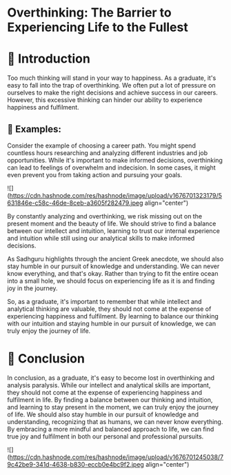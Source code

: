 # Overthinking: The Barrier to Experiencing Life to the Fullest

# 📍 Introduction

Too much thinking will stand in your way to happiness. As a graduate, it's easy to fall into the trap of overthinking. We often put a lot of pressure on ourselves to make the right decisions and achieve success in our careers. However, this excessive thinking can hinder our ability to experience happiness and fulfilment.

## 🔹 Examples:

Consider the example of choosing a career path. You might spend countless hours researching and analyzing different industries and job opportunities. While it's important to make informed decisions, overthinking can lead to feelings of overwhelm and indecision. In some cases, it might even prevent you from taking action and pursuing your goals.

![](https://cdn.hashnode.com/res/hashnode/image/upload/v1676701323179/5631846e-c58c-46de-8ceb-a3605f282479.jpeg align="center")

By constantly analyzing and overthinking, we risk missing out on the present moment and the beauty of life. We should strive to find a balance between our intellect and intuition, learning to trust our internal experience and intuition while still using our analytical skills to make informed decisions.

As Sadhguru highlights through the ancient Greek anecdote, we should also stay humble in our pursuit of knowledge and understanding. We can never know everything, and that's okay. Rather than trying to fit the entire ocean into a small hole, we should focus on experiencing life as it is and finding joy in the journey.

So, as a graduate, it's important to remember that while intellect and analytical thinking are valuable, they should not come at the expense of experiencing happiness and fulfilment. By learning to balance our thinking with our intuition and staying humble in our pursuit of knowledge, we can truly enjoy the journey of life.

# 📍 Conclusion

In conclusion, as a graduate, it's easy to become lost in overthinking and analysis paralysis. While our intellect and analytical skills are important, they should not come at the expense of experiencing happiness and fulfilment in life. By finding a balance between our thinking and intuition, and learning to stay present in the moment, we can truly enjoy the journey of life. We should also stay humble in our pursuit of knowledge and understanding, recognizing that as humans, we can never know everything. By embracing a more mindful and balanced approach to life, we can find true joy and fulfilment in both our personal and professional pursuits.

![](https://cdn.hashnode.com/res/hashnode/image/upload/v1676701245038/79c42be9-341d-4638-b830-eccb0e4bc9f2.jpeg align="center")